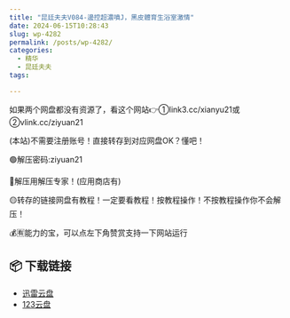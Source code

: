 ```yaml
---
title: "昆廷夫夫V084-邊控超濃噴J，黑皮體育生浴室激情"
date: 2024-06-15T10:28:43
slug: wp-4282
permalink: /posts/wp-4282/
categories:
  - 精华
  - 昆廷夫夫
tags:

---
```


如果两个网盘都没有资源了，看这个网站👉①link3.cc/xianyu21或②vlink.cc/ziyuan21

(本站)不需要注册账号！直接转存到对应网盘OK？懂吧！

🟢解压密码:ziyuan21

🔵解压用解压专家！(应用商店有)

🟡转存的链接网盘有教程！一定要看教程！按教程操作！不按教程操作你不会解压！

💰🈶能力的宝，可以点左下角赞赏支持一下网站运行

## 📦 下载链接
- [迅雷云盘](https://blziyuan21.com/pay-download/4282?key=dea9b819c1&down_id=0)
- [123云盘](https://blziyuan21.com/pay-download/4282?key=dea9b819c1&down_id=1)

